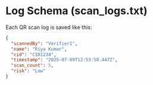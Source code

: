# Log Schema (scan_logs.txt)

Each QR scan log is saved like this:

```json
{
  "scannedBy": "Verifier1",
  "name": "Riya Kumar",
  "cid": "CID1234",
  "timestamp": "2025-07-09T12:53:58.447Z",
  "scan_count": 5,
  "risk": "Low"
}
